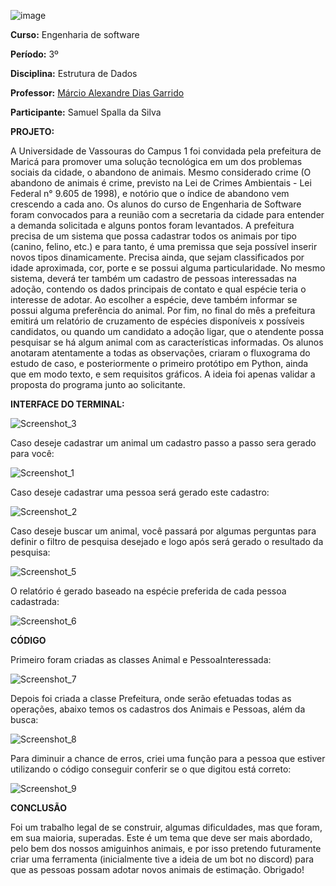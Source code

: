 ![image](https://github.com/SamuelSpalla/p2_estrutura_dados/assets/118549226/2b29253a-1699-4b1f-b313-32268fb01b08)

**Curso:** Engenharia de software

**Período:** 3º

**Disciplina:** Estrutura de Dados

**Professor:** [Márcio Alexandre Dias Garrido](https://github.com/marciogarridoLaCop)

**Participante:** Samuel Spalla da Silva 

**PROJETO:**

A Universidade de Vassouras do Campus 1 foi convidada pela prefeitura de Maricá para promover uma solução tecnológica em um dos problemas sociais da cidade, o abandono de animais. Mesmo considerado crime (O abandono de animais é crime, previsto na Lei de Crimes Ambientais - Lei Federal n° 9.605 de 1998), e notório que o índice de abandono vem crescendo a cada ano.
Os alunos do curso de Engenharia de Software foram convocados para a reunião com a secretaria da cidade para entender a demanda solicitada e alguns pontos foram levantados.
A prefeitura precisa de um sistema que possa cadastrar todos os animais por tipo (canino, felino, etc.) e para tanto, é uma premissa que seja possível inserir novos tipos dinamicamente. Precisa ainda, que sejam classificados por idade aproximada, cor, porte e se possui alguma particularidade. No mesmo sistema, deverá ter também um cadastro de pessoas interessadas na adoção, contendo os dados principais de contato e qual espécie teria o interesse de adotar. Ao escolher a espécie, deve também informar se possui alguma preferência do animal. Por fim, no final do mês a prefeitura emitirá um relatório de cruzamento de espécies disponíveis x possíveis candidatos, ou quando um candidato a adoção ligar, que o atendente possa pesquisar se há algum animal com as características informadas.
Os alunos anotaram atentamente a todas as observações, criaram o fluxograma do estudo de caso, e posteriormente o primeiro protótipo em Python, ainda que em modo texto, e sem requisitos gráficos. A ideia foi apenas validar a proposta do programa junto ao solicitante.

**INTERFACE DO TERMINAL:**

![Screenshot_3](https://github.com/SamuelSpalla/p2_estrutura_dados/assets/118549226/4ff339ee-53e3-4b1f-82d0-9932cb10e50e)

Caso deseje cadastrar um animal um cadastro passo a passo sera gerado para você:

![Screenshot_1](https://github.com/SamuelSpalla/p2_estrutura_dados/assets/118549226/fe25950d-4047-4e6a-bfb3-954d22bbac21)

Caso deseje cadastrar uma pessoa será gerado este cadastro:

![Screenshot_2](https://github.com/SamuelSpalla/p2_estrutura_dados/assets/118549226/4f47cfe5-47ba-4a59-b628-8c1114c5ec74)

Caso deseje buscar um animal, você passará por algumas perguntas para definir o filtro de pesquisa desejado e logo após será gerado o resultado da pesquisa:

![Screenshot_5](https://github.com/SamuelSpalla/p2_estrutura_dados/assets/118549226/40657fbd-20ec-43c6-939e-9ef0bec4f117)

O relatório é gerado baseado na espécie preferida de cada pessoa cadastrada:

![Screenshot_6](https://github.com/SamuelSpalla/p2_estrutura_dados/assets/118549226/7f928393-c16f-4b25-b3dc-4e9dd21b0324)


**CÓDIGO**

Primeiro foram criadas as classes Animal e PessoaInteressada:

![Screenshot_7](https://github.com/SamuelSpalla/p2_estrutura_dados/assets/118549226/6908ef0c-6588-4971-910e-ff85a46673f8)

Depois foi criada a classe Prefeitura, onde serão efetuadas todas as operações, abaixo temos os cadastros dos Animais e Pessoas, além da busca:


![Screenshot_8](https://github.com/SamuelSpalla/p2_estrutura_dados/assets/118549226/fb15c659-2a5d-4b53-878f-2a37fb18332e)

Para diminuir a chance de erros, criei uma função para a pessoa que estiver utilizando o código conseguir conferir se o que digitou está correto:

![Screenshot_9](https://github.com/SamuelSpalla/p2_estrutura_dados/assets/118549226/6f27c04a-7173-4ddf-928d-8d022fafdaca)


**CONCLUSÃO**

Foi um trabalho legal de se construir, algumas dificuldades, mas que foram, em sua maioria, superadas. Este é um tema que deve ser mais abordado, pelo bem dos nossos amiguinhos animais, e por isso pretendo futuramente criar uma ferramenta (inicialmente tive a ideia de um bot no discord) para que as pessoas possam adotar novos animais de estimação. Obrigado!



